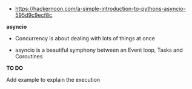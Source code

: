 - https://hackernoon.com/a-simple-introduction-to-pythons-asyncio-595d9c9ecf8c

**asyncio**

- Concurrency is about dealing with lots of things at once

- asyncio is a beautiful symphony between an Event loop, Tasks and Coroutines


**TO DO**

Add example to explain the execution